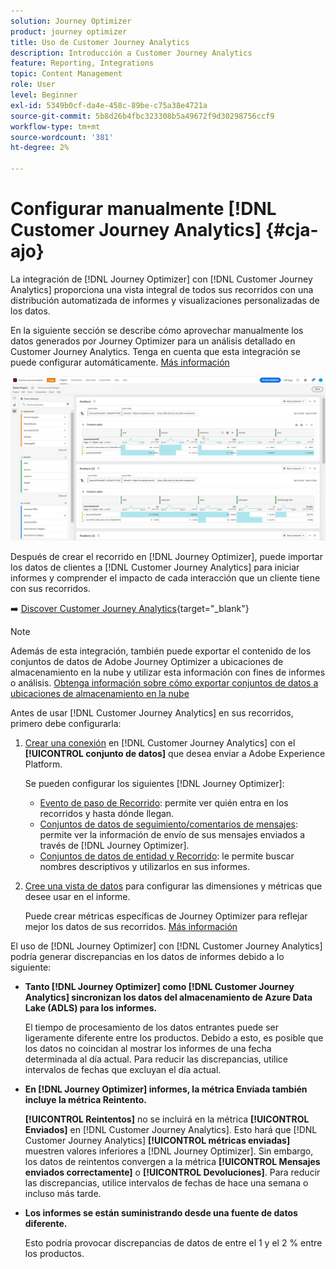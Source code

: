 ```yaml
---
solution: Journey Optimizer
product: journey optimizer
title: Uso de Customer Journey Analytics
description: Introducción a Customer Journey Analytics
feature: Reporting, Integrations
topic: Content Management
role: User
level: Beginner
exl-id: 5349b0cf-da4e-458c-89be-c75a38e4721a
source-git-commit: 5b8d26b4fbc323308b5a49672f9d30298756ccf9
workflow-type: tm+mt
source-wordcount: '381'
ht-degree: 2%

---
```


# Configurar manualmente [!DNL Customer Journey Analytics] {#cja-ajo}

La integración de [!DNL Journey Optimizer] con [!DNL Customer Journey Analytics] proporciona una vista integral de todos sus recorridos con una distribución automatizada de informes y visualizaciones personalizadas de los datos.

En la siguiente sección se describe cómo aprovechar manualmente los datos generados por Journey Optimizer para un análisis detallado en Customer Journey Analytics. Tenga en cuenta que esta integración se puede configurar automáticamente. [Más información](report-gs-cja.md)

![](assets/cja.png)

Después de crear el recorrido en [!DNL Journey Optimizer], puede importar los datos de clientes a [!DNL Customer Journey Analytics] para iniciar informes y comprender el impacto de cada interacción que un cliente tiene con sus recorridos.

➡️ [Discover Customer Journey Analytics](https://experienceleague.adobe.com/es/docs/analytics-platform/using/integrations/ajo#manually-configure-a-data-view-to-be-used-with-journey-optimizer){target="_blank"}

>[!NOTE]
>
>Además de esta integración, también puede exportar el contenido de los conjuntos de datos de Adobe Journey Optimizer a ubicaciones de almacenamiento en la nube y utilizar esta información con fines de informes o análisis. [Obtenga información sobre cómo exportar conjuntos de datos a ubicaciones de almacenamiento en la nube](../data/export-datasets.md)
>

Antes de usar [!DNL Customer Journey Analytics] en sus recorridos, primero debe configurarla:

1. [Crear una conexión](https://experienceleague.adobe.com/docs/analytics-platform/using/cja-connections/create-connection.html?lang=es) en [!DNL Customer Journey Analytics] con el **[!UICONTROL conjunto de datos]** que desea enviar a Adobe Experience Platform.

   Se pueden configurar los siguientes [!DNL Journey Optimizer]:
   * [Evento de paso de Recorrido](../data/datasets-query-examples.md#journey-step-event): permite ver quién entra en los recorridos y hasta dónde llegan.
   * [Conjuntos de datos de seguimiento/comentarios de mensajes](../data/datasets-query-examples.md#message-feedback-event-dataset): permite ver la información de envío de sus mensajes enviados a través de [!DNL Journey Optimizer].
   * [Conjuntos de datos de entidad y Recorrido](../data/datasets-query-examples.md#entity-dataset): le permite buscar nombres descriptivos y utilizarlos en sus informes.

1. [Cree una vista de datos](https://experienceleague.adobe.com/docs/analytics-platform/using/cja-dataviews/create-dataview.html?lang=es) para configurar las dimensiones y métricas que desee usar en el informe.

   Puede crear métricas específicas de Journey Optimizer para reflejar mejor los datos de sus recorridos. [Más información](https://experienceleague.adobe.com/docs/analytics-platform/using/integrations/ajo.html?lang=es#configure-the-data-view-to-accommodate-journey-optimizer-dimensions-and-metrics)

El uso de [!DNL Journey Optimizer] con [!DNL Customer Journey Analytics] podría generar discrepancias en los datos de informes debido a lo siguiente:

* **Tanto [!DNL Journey Optimizer] como [!DNL Customer Journey Analytics] sincronizan los datos del almacenamiento de Azure Data Lake (ADLS) para los informes.**

  El tiempo de procesamiento de los datos entrantes puede ser ligeramente diferente entre los productos. Debido a esto, es posible que los datos no coincidan al mostrar los informes de una fecha determinada al día actual. Para reducir las discrepancias, utilice intervalos de fechas que excluyan el día actual.

* **En [!DNL Journey Optimizer] informes, la métrica Enviada también incluye la métrica Reintento.**

  **[!UICONTROL Reintentos]** no se incluirá en la métrica **[!UICONTROL Enviados]** en [!DNL Customer Journey Analytics]. Esto hará que [!DNL Customer Journey Analytics] **[!UICONTROL métricas enviadas]** muestren valores inferiores a [!DNL Journey Optimizer]. Sin embargo, los datos de reintentos convergen a la métrica **[!UICONTROL Mensajes enviados correctamente]** o **[!UICONTROL Devoluciones]**.
Para reducir las discrepancias, utilice intervalos de fechas de hace una semana o incluso más tarde.

* **Los informes se están suministrando desde una fuente de datos diferente.**

  Esto podría provocar discrepancias de datos de entre el 1 y el 2 % entre los productos.

